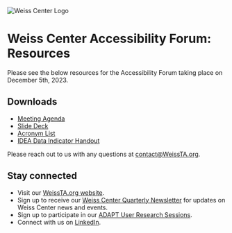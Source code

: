 ![Weiss Center Logo](https://github.com/WeissCenter/os3-resources/assets/138719250/63dbdc58-aff9-429a-864b-2e2c3b42fbfb)
# Weiss Center Accessibility Forum: Resources
Please see the below resources for the Accessibility Forum taking place on December 5th, 2023.

## Downloads
- [Meeting Agenda](https://github.com/WeissCenter/Accessibility-Forum/raw/main/Agenda%20-120523%20WC%20Accessibility%20Forum.docx)
- [Slide Deck](https://github.com/WeissCenter/Accessibility-Forum/raw/main/120523%20WC%20Accessibility%20Forum.pdf)
- [Acronym List](https://github.com/WeissCenter/Accessibility-Forum/raw/main/Acronym%20List.docx)
- [IDEA Data Indicator Handout](https://github.com/WeissCenter/Accessibility-Forum/raw/main/IDEA%20Indicator%20Overview.docx)


Please reach out to us with any questions at contact@WeissTA.org.

## Stay connected

- Visit our [WeissTA.org website](https://www.weissta.org/).
- Sign up to receive our [Weiss Center Quarterly Newsletter](https://weissta.us21.list-manage.com/subscribe?u=0b94d35cfd81888df9e58f4e7&id=f4c57fe31e) for updates on Weiss Center news and events.
- Sign up to participate in our [ADAPT User Research Sessions](https://forms.office.com/r/0qubViMB0Z).
- Connect with us on [LinkedIn](https://www.linkedin.com/company/rhonda-weiss-center/).
